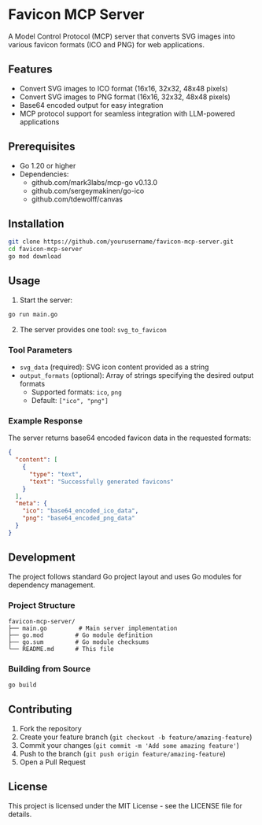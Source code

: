 # Favicon MCP Server

A Model Control Protocol (MCP) server that converts SVG images into various favicon formats (ICO and PNG) for web applications.

## Features

- Convert SVG images to ICO format (16x16, 32x32, 48x48 pixels)
- Convert SVG images to PNG format (16x16, 32x32, 48x48 pixels)
- Base64 encoded output for easy integration
- MCP protocol support for seamless integration with LLM-powered applications

## Prerequisites

- Go 1.20 or higher
- Dependencies:
  - github.com/mark3labs/mcp-go v0.13.0
  - github.com/sergeymakinen/go-ico
  - github.com/tdewolff/canvas

## Installation

```bash
git clone https://github.com/yourusername/favicon-mcp-server.git
cd favicon-mcp-server
go mod download
```

## Usage

1. Start the server:
```bash
go run main.go
```

2. The server provides one tool: `svg_to_favicon`

### Tool Parameters

- `svg_data` (required): SVG icon content provided as a string
- `output_formats` (optional): Array of strings specifying the desired output formats
  - Supported formats: `ico`, `png`
  - Default: `["ico", "png"]`

### Example Response

The server returns base64 encoded favicon data in the requested formats:

```json
{
  "content": [
    {
      "type": "text",
      "text": "Successfully generated favicons"
    }
  ],
  "meta": {
    "ico": "base64_encoded_ico_data",
    "png": "base64_encoded_png_data"
  }
}
```

## Development

The project follows standard Go project layout and uses Go modules for dependency management.

### Project Structure

```
favicon-mcp-server/
├── main.go         # Main server implementation
├── go.mod         # Go module definition
├── go.sum         # Go module checksums
└── README.md      # This file
```

### Building from Source

```bash
go build
```

## Contributing

1. Fork the repository
2. Create your feature branch (`git checkout -b feature/amazing-feature`)
3. Commit your changes (`git commit -m 'Add some amazing feature'`)
4. Push to the branch (`git push origin feature/amazing-feature`)
5. Open a Pull Request

## License

This project is licensed under the MIT License - see the LICENSE file for details.
